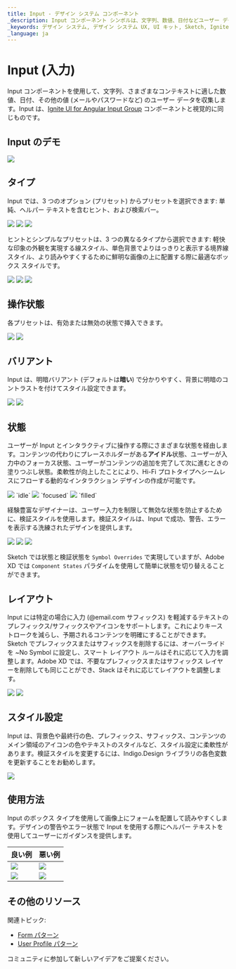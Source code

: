 ```yaml
---
title: Input - デザイン システム コンポーネント
_description: Input コンポーネント シンボルは、文字列、数値、日付などユーザー データのコレクションが使用できます。
_keywords: デザイン システム, デザイン システム UX, UI キット, Sketch, Ignite UI for Angular, Sketch to Angular, Angular, Angular デザイン システム, Sketch からコードをエクスポート, Angular 用のデザイン キット, Sketch HTML, Sketch to HTML, Sketch UI キット
_language: ja
---
```


# Input (入力)

Input コンポーネントを使用して、文字列、さまざまなコンテキストに適した数値、日付、その他の値 (メールやパスワードなど) のユーザー データを収集します。Input は、[Ignite UI for Angular Input Group](https://jp.infragistics.com/products/ignite-ui-angular/angular/components/input_group.html) コンポーネントと視覚的に同じものです。

## Input のデモ

<img class="responsive-img" src="../images/input_demo.png" srcset="../images/input_demo@2x.png 2x" />

## タイプ

Input では、3 つのオプション (プリセット) からプリセットを選択できます: 単純、ヘルパー テキストを含むヒント、および検索バー。

<img class="responsive-img" src="../images/input_simple.png" srcset="../images/input_simple@2x.png 2x" />
<img class="responsive-img" src="../images/input_hint.png" srcset="../images/input_hint@2x.png 2x" />
<img class="responsive-img" src="../images/input_searchbar.png" srcset="../images/input_searchbar@2x.png 2x" />

ヒントとシンプルなプリセットは、3 つの異なるタイプから選択できます: 軽快な印象の外観を実現する線スタイル、単色背景でよりはっきりと表示する境界線スタイル、より読みやすくするために鮮明な画像の上に配置する際に最適なボックス スタイルです。

<img class="responsive-img" src="../images/input_simple.png" srcset="../images/input_simple@2x.png 2x" />
<img class="responsive-img" src="../images/input_border.png" srcset="../images/input_border@2x.png 2x" />
<img class="responsive-img" src="../images/input_box.png" srcset="../images/input_box@2x.png 2x" />

## 操作状態

各プリセットは、有効または無効の状態で挿入できます。

<img class="responsive-img" src="../images/input_enabled.png" srcset="../images/input_enabled@2x.png 2x" />
<img class="responsive-img" src="../images/input_disabled.png" srcset="../images/input_disabled@2x.png 2x" />

## バリアント

Input は、明暗バリアント (デフォルトは**暗い**) で分かりやすく、背景に明暗のコントラストを付けてスタイル設定できます。

<img class="responsive-img" src="../images/input_dark.png" srcset="../images/input_dark@2x.png 2x" />
<img class="responsive-img" src="../images/input_light.png" srcset="../images/input_light@2x.png 2x" />

## 状態

ユーザーが Input とインタラクティブに操作する際にさまざまな状態を経由します。コンテンツの代わりにプレースホルダーがある**アイドル**状態、ユーザーが入力中のフォーカス状態、ユーザーがコンテンツの追加を完了して次に進むときの塗りつぶし状態。柔軟性が向上したことにより、Hi-Fi プロトタイプへシームレスにフローする動的なインタラクション デザインの作成が可能です。

<img class="responsive-img" src="../images/input_idle.png" srcset="../images/input_idle@2x.png 2x" />
`idle`

<img class="responsive-img" src="../images/input_focused.png" srcset="../images/input_focused@2x.png 2x" />
`focused`

<img class="responsive-img" src="../images/input_filled.png" srcset="../images/input_filled@2x.png 2x" />
`filled`

経験豊富なデザイナーは、ユーザー入力を制限して無効な状態を防止するために、検証スタイルを使用します。検証スタイルは、Input で成功、警告、エラーを表示する洗練されたデザインを提供します。

<img class="responsive-img" src="../images/input_success.png" srcset="../images/input_success@2x.png 2x" />
<img class="responsive-img" src="../images/input_warning.png" srcset="../images/input_warning@2x.png 2x" />
<img class="responsive-img" src="../images/input_error.png" srcset="../images/input_error@2x.png 2x" />

Sketch では状態と検証状態を `Symbol Overrides` で実現していますが、Adobe XD では `Component States` パラダイムを使用して簡単に状態を切り替えることができます。
## レイアウト

Input には特定の場合に入力 (@email.com サフィックス) を軽減するテキストのプレフィックス/サフィックスやアイコンをサポートします。これによりキーストロークを減らし、予期されるコンテンツを明確にすることができます。Sketch でプレフィックスまたはサフィックスを削除するには、オーバーライドを ~No Symbol に設定し、スマート レイアウト ルールはそれに応じて入力を調整します。Adobe XD では、不要なプレフィックスまたはサフィックス レイヤーを削除しても同じことができ、Stack はそれに応じてレイアウトを調整します。

<img class="responsive-img" src="../images/input_prefix.png" srcset="../images/input_prefix@2x.png 2x" />
<img class="responsive-img" src="../images/input_suffix.png" srcset="../images/input_suffix@2x.png 2x" />

## スタイル設定

Input は、背景色や最終行の色、プレフィックス、サフィックス、コンテンツのメイン領域のアイコンの色やテキストのスタイルなど、スタイル設定に柔軟性があります。検証スタイルを変更するには、Indigo.Design ライブラリの各色変数を更新することをお勧めします。 

<img class="responsive-img" src="../images/input_styling.png" srcset="../images/input_styling@2x.png 2x" />

## 使用方法

Input のボックス タイプを使用して画像上にフォームを配置して読みやすくします。デザインの警告やエラー状態で Input を使用する際にヘルパー テキストを使用してユーザーにガイダンスを提供します。

| 良い例                                                                           | 悪い例                                                                            |
| ---------------------------------------------------------------------------- | -------------------------------------------------------------------------------- |
| <img class="responsive-img" src="../images/input_do1.png" srcset="../images/input_do1@2x.png 2x" /> | <img class="responsive-img" src="../images/input_dont1.png" srcset="../images/input_dont1@2x.png 2x" /> |
| <img class="responsive-img" src="../images/input_do2.png" srcset="../images/input_do2@2x.png 2x" /> | <img class="responsive-img" src="../images/input_dont2.png" srcset="../images/input_dont2@2x.png 2x" /> |

## その他のリソース

関連トピック:

- [Form パターン](../patterns/form.md)
- [User Profile パターン](../patterns/user-profile.md)
  <div class="divider--half"></div>

コミュニティに参加して新しいアイデアをご提案ください。

